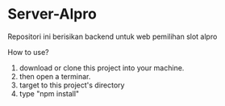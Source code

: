 # Server-Alpro
Repositori ini berisikan backend untuk web pemilihan slot alpro


How to use?

1. download or clone this project into your machine. 
2. then open a terminar. 
3. target to this project's directory
4. type "npm install"
